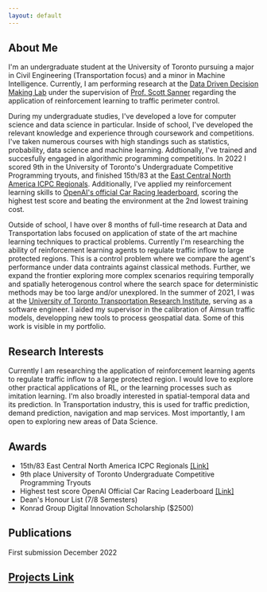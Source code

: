 ```yaml
---
layout: default
---
```

## About Me

I'm an undergraduate student at the University of Toronto pursuing a major in Civil Engineering (Transportation focus) and a minor in Machine Intelligence. Currently, I am performing research at the [Data Driven Decision Making Lab](https://d3m.mie.utoronto.ca/) under the supervision of [Prof. Scott Sanner](https://d3m.mie.utoronto.ca/members/ssanner/) regarding the application of reinforcement learning to traffic perimeter control.

During my undergraduate studies, I've developed a love for computer science and data science in particular. Inside of school, I've developed the relevant knowledge and experience through coursework and competitions. I've taken numerous courses with high standings such as statistics, probability, data science and machine learning. Addtionally, I've trained and succesfully engaged in algorithmic programming competitions. In 2022 I scored 9th in the University of Toronto's Undergraduate Competitive Programming tryouts, and finished 15th/83 at the [East Central North America ICPC Regionals](https://icpc.global/regionals/finder/East-Central-NA-2021/standings). Additionally, I've applied my reinforcement learning skills to [OpenAI's official Car Racing leaderboard](https://github.com/openai/gym/wiki/Leaderboard), scoring the highest test score and beating the environment at the 2nd lowest training cost.

Outside of school, I have over 8 months of full-time research at Data and Transportation labs focused on application of state of the art machine learning techniques to practical problems. Currently I'm researching the ability of reinforcement learning agents to regulate traffic inflow to large protected regions. This is a control problem where we compare the agent's performance under data contraints against classical methods. Further, we expand the frontier exploring more complex scenarios requiring temporally and spatially heterogenous control where the search space for deterministic methods may be too large and/or unexplored. In the summer of 2021, I was at the [University of Toronto Transportation Research Institute](https://uttri.utoronto.ca/), serving as a software engineer. I aided my supervisor in the calibration of Aimsun traffic models, developping new tools to process geospatial data. Some of this work is visible in my portfolio. 

## Research Interests
Currently I am researching the application of reinforcement learning agents to regulate traffic inflow to a large protected region. I would love to explore other practical applications of RL, or the learning processes such as imitation learning. I'm also broadly interested in spatial-temporal data and its prediction. In Transportation industry, this is used for traffic prediction, demand prediction, navigation and map services. Most importantly, I am open to exploring new areas of Data Science.

## Awards
- 15th/83 East Central North America ICPC Regionals [[Link]](https://icpc.global/regionals/finder/East-Central-NA-2021/standings)
- 9th place University of Toronto Undergraduate Competitive Programming Tryouts
- Highest test score OpenAI Official Car Racing Leaderboard [[Link]](https://github.com/openai/gym/wiki/Leaderboard)
- Dean's Honour List (7/8 Semesters) 
- Konrad Group Digital Innovation Scholarship ($2500)

## Publications

First submission December 2022

## [Projects Link](./projects.html)

&nbsp;

&nbsp;

